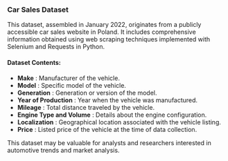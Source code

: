 ### Car Sales Dataset

This dataset, assembled in January 2022, originates from a publicly accessible car sales website in Poland. It includes comprehensive information obtained using web scraping techniques implemented with Selenium and Requests in Python.

#### Dataset Contents:

* **Make** : Manufacturer of the vehicle.
* **Model** : Specific model of the vehicle.
* **Generation** : Generation or version of the model.
* **Year of Production** : Year when the vehicle was manufactured.
* **Mileage** : Total distance traveled by the vehicle.
* **Engine Type and Volume** : Details about the engine configuration.
* **Localization** : Geographical location associated with the vehicle listing.
* **Price** : Listed price of the vehicle at the time of data collection.

This dataset may be valuable for analysts and researchers interested in automotive trends and market analysis.